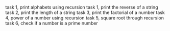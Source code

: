 task 1, print alphabets using recursion
task 1, print the reverse of a string
task 2, print the length of a string
task 3, print the factorial of a number
task 4, power of a number using recursion
task 5, square root through recursion
task 6, check if a number is a prime number
